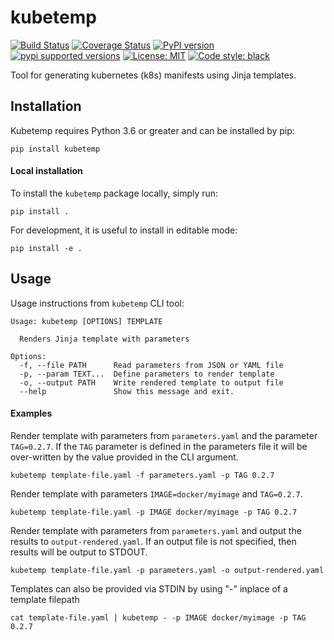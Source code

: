 # kubetemp

[![Build Status](https://travis-ci.org/jgv7/kubetemp.svg?branch=master)](https://travis-ci.org/jgv7/kubetemp)
[![Coverage Status](https://coveralls.io/repos/github/jgv7/kubetemp/badge.svg)](https://coveralls.io/github/jgv7/kubetemp)
[![PyPI version](https://badge.fury.io/py/kubetemp.svg)](https://badge.fury.io/py/kubetemp)
[![pypi supported versions](https://img.shields.io/pypi/pyversions/kubetemp.svg)](https://pypi.python.org/pypi/kubetemp)
[![License: MIT](https://img.shields.io/badge/License-MIT-yellow.svg)](https://opensource.org/licenses/MIT)
[![Code style: black](https://img.shields.io/badge/code%20style-black-000000.svg)](https://github.com/ambv/black)



Tool for generating kubernetes (k8s) manifests using Jinja templates.

## Installation

Kubetemp requires Python 3.6 or greater and can be installed by pip:

```
pip install kubetemp
```

#### Local installation 

To install the `kubetemp` package locally, simply run:

```
pip install .
```

For development, it is useful to install in editable mode:

```
pip install -e .
```


## Usage

Usage instructions from `kubetemp` CLI tool:

```
Usage: kubetemp [OPTIONS] TEMPLATE

  Renders Jinja template with parameters

Options:
  -f, --file PATH      Read parameters from JSON or YAML file
  -p, --param TEXT...  Define parameters to render template
  -o, --output PATH    Write rendered template to output file
  --help               Show this message and exit.
```

#### Examples

Render template with parameters from `parameters.yaml` and the parameter
`TAG=0.2.7`. If the `TAG` parameter is defined in the parameters file it 
will be over-written by the value provided in the CLI argument.

```
kubetemp template-file.yaml -f parameters.yaml -p TAG 0.2.7
```

Render template with parameters `IMAGE=docker/myimage` and `TAG=0.2.7`. 

```
kubetemp template-file.yaml -p IMAGE docker/myimage -p TAG 0.2.7
```

Render template with parameters from `parameters.yaml` and output the
results to `output-rendered.yaml`. If an output file is not specified, then
results will be output to STDOUT.

```
kubetemp template-file.yaml -p parameters.yaml -o output-rendered.yaml
```

Templates can also be provided via STDIN by using "-" inplace of a template
filepath

```
cat template-file.yaml | kubetemp - -p IMAGE docker/myimage -p TAG 0.2.7
```
